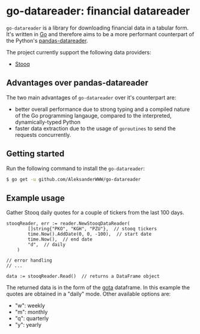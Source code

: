 # go-datareader: financial datareader

`go-datareader` is a library for downloading financial data in a tabular form. It's written in [Go](https://go.dev/) and therefore aims to be a more performant counterpart of the Python's [pandas-datareader](https://github.com/pydata/pandas-datareader).

The project currently support the following data providers:

- [Stooq](https://stooq.com)


## Advantages over pandas-datareader

The two main advantages of `go-datareader` over it's counterpart are:

- better overall performance due to strong typing and a compiled nature of the Go programming langauge, compared to the interpreted, dynamically-typed Python
- faster data extraction due to the usage of `goroutines` to send the requests concurrently.

## Getting started

Run the following command to install the `go-datareader`:

```sh
$ go get -u github.com/AleksanderWWW/go-datareader
```


## Example usage
Gather Stooq daily quotes for a couple of tickers from the last 100 days.

```
stooqReader, err := reader.NewStooqDataReader(
		[]string{"PKO", "KGH", "PZU"},  // stooq tickers
		time.Now().AddDate(0, 0, -100),  // start date
		time.Now(),  // end date
		"d",  // daily
	)

// error handling
// ...

data := stooqReader.Read()  // returns a DataFrame object
```

The returned data is in the form of the [gota](https://github.com/go-gota/gota) dataframe.
In this example the quotes are obtained in a "daily" mode. Other available options are:
- "w": weekly
- "m": monthly
- "q": quarterly
- "y": yearly
